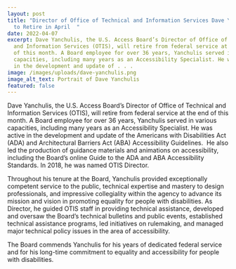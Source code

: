 ```yaml
---
layout: post
title: "Director of Office of Technical and Information Services Dave Yanchulis
  to Retire in April  "
date: 2022-04-07
excerpt: Dave Yanchulis, the U.S. Access Board’s Director of Office of Technical
  and Information Services (OTIS), will retire from federal service at the end
  of this month. A Board employee for over 36 years, Yanchulis served in various
  capacities, including many years as an Accessibility Specialist. He was active
  in the development and update of . . .
image: /images/uploads/dave-yanchulis.png
image_alt_text: Portrait of Dave Yanchulis
featured: false
---
```

Dave Yanchulis, the U.S. Access Board’s Director of Office of Technical and Information Services (OTIS), will retire from federal service at the end of this month. A Board employee for over 36 years, Yanchulis served in various capacities, including many years as an Accessibility Specialist. He was active in the development and update of the Americans with Disabilities Act (ADA) and Architectural Barriers Act (ABA) Accessibility Guidelines.  He also led the production of guidance materials and animations on accessibility, including the Board’s online Guide to the ADA and ABA Accessibility Standards. In 2018, he was named OTIS Director. 

Throughout his tenure at the Board, Yanchulis provided exceptionally competent service to the public, technical expertise and mastery to design professionals, and impressive collegiality within the agency to advance its mission and vision in promoting equality for people with disabilities. As Director, he guided OTIS staff in providing technical assistance, developed and oversaw the Board’s technical bulletins and public events, established technical assistance programs, led initiatives on rulemaking, and managed major technical policy issues in the area of accessibility.  

The Board commends Yanchulis for his years of dedicated federal service and for his long-time commitment to equality and accessibility for people with disabilities.
